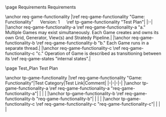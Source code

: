 \page Requirements Requirements

\anchor req-game-functionality
|\ref req-game-functionality "Game: Functionality" &emsp; Version: 1 &emsp; \ref tp-game-functionality "Test Plan"|
|:-|
|\anchor req-game-functionality-a \ref req-game-functionality-a "a." Multiple Games may exist simultaneously. Each Game creates and owns its own Grid, Generator, View(s) and Stratedy Pipeline.|
|\anchor req-game-functionality-b \ref req-game-functionality-b "b." Each Game runs in a separate thread.|
|\anchor req-game-functionality-c \ref req-game-functionality-c "c." Operation of Game is described as transitioning between its \ref req-game-states "internal states".|


\page Test_Plan Test Plan

\anchor tp-game-functionality
|\ref req-game-functionality "Game: Functionality"|Test Category|Test Link|Comment|
|-|-|-|-|
|\anchor tp-game-functionality-a \ref req-game-functionality-a "req-game-functionality-a"| | | |
|\anchor tp-game-functionality-b \ref req-game-functionality-b "req-game-functionality-b"| | | |
|\anchor tp-game-functionality-c \ref req-game-functionality-c "req-game-functionality-c"| | | |
